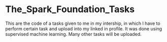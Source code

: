 # The_Spark_Foundation_Tasks
This are the code of a tasks given to me in my intership, in which I have to perform certain task and upload into my linked in profile. 
It was done using supervised machine learning.
Many other tasks will be uploaded.
